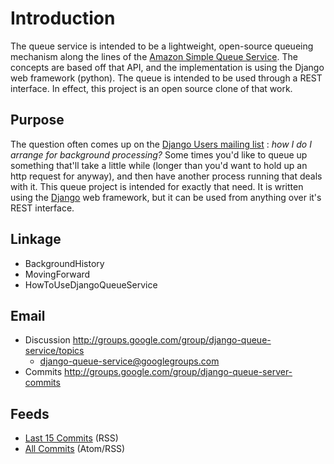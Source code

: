 # Introduction #

The queue service is intended to be a lightweight, open-source queueing mechanism along the lines of the [Amazon Simple Queue Service](http://www.amazon.com/Simple-Queue-Service-home-page/b?ie=UTF8&node=13584001). The concepts are based off that API, and the implementation is using the Django web framework (python). The queue is intended to be used through a REST interface. In effect, this project is an open source clone of that work.

## Purpose ##

The question often comes up on the [Django Users mailing list](http://groups.google.com/group/django-users) : _how I do I arrange for background processing?_ Some times you'd like to queue up something that'll take a little while (longer than you'd want to hold up an http request for anyway), and then have another process running that deals with it. This queue project is intended for exactly that need. It is written using the [Django](http://djangoproject.com/) web framework, but it can be used from anything over it's REST interface.

## Linkage ##

  * BackgroundHistory
  * MovingForward
  * HowToUseDjangoQueueService

## Email ##
  * Discussion http://groups.google.com/group/django-queue-service/topics
    * [django-queue-service@googlegroups.com](mailto:django-queue-service@googlegroups.com)
  * Commits http://groups.google.com/group/django-queue-server-commits

## Feeds ##
  * [Last 15 Commits](http://groups.google.com/group/django-queue-server-commits/feed/rss_v2_0_msgs.xml) (RSS)
  * [All Commits](http://groups.google.com/group/django-queue-server-commits/feeds) (Atom/RSS)
